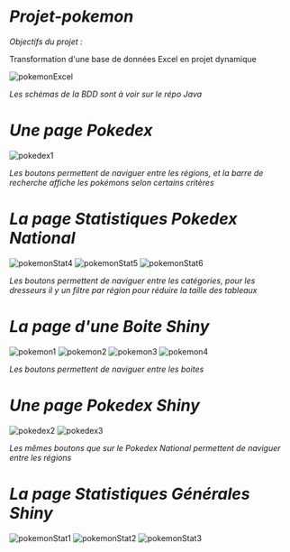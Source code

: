 # _Projet-pokemon_

_Objectifs du projet :_ 

Transformation d'une base de données Excel en projet dynamique

![pokemonExcel](https://github.com/user-attachments/assets/5ff97c88-17ac-44a4-9c84-e77e2cc63168)

_Les schémas de la BDD sont à voir sur le répo Java_


# _Une page Pokedex_

![pokedex1](https://github.com/user-attachments/assets/af59352e-3a22-4654-881c-7125e8516356)

_Les boutons permettent de naviguer entre les régions, et la barre de recherche affiche les pokémons selon certains critères_


# _La page Statistiques Pokedex National_

![pokemonStat4](https://github.com/user-attachments/assets/10c2f1fa-63de-4937-a5de-89d47127df1a)
![pokemonStat5](https://github.com/user-attachments/assets/4c582fea-ed64-4d33-9869-9f295abff105)
![pokemonStat6](https://github.com/user-attachments/assets/7b33a1e5-f399-49cb-a1ef-fee0b6c8502d)

_Les boutons permettent de naviguer entre les catégories, pour les dresseurs il y un filtre par région pour réduire la taille des tableaux_


# _La page d'une Boite Shiny_

![pokemon1](https://github.com/user-attachments/assets/8c198d60-d9fd-480b-90ad-1d9fd5dea6ce)
![pokemon2](https://github.com/user-attachments/assets/8c430860-b12e-4e81-8fd2-9fcbf93936e6)
![pokemon3](https://github.com/user-attachments/assets/16a0ab54-6f12-430d-8322-c68fa26d5525)
![pokemon4](https://github.com/user-attachments/assets/5356e28f-1c3b-4b04-8256-ed0faa766734)

_Les boutons permettent de naviguer entre les boites_


# _Une page Pokedex Shiny_

![pokedex2](https://github.com/user-attachments/assets/efbdf667-a87f-470d-be9a-ed57d00f984e)
![pokedex3](https://github.com/user-attachments/assets/40b2f9fc-b318-4f65-9491-0fbc5323f886)

_Les mêmes boutons que sur le Pokedex National permettent de naviguer entre les régions_


# _La page Statistiques Générales Shiny_

![pokemonStat1](https://github.com/user-attachments/assets/fc44b37e-29f3-488e-b30e-4b31c12b7973)
![pokemonStat2](https://github.com/user-attachments/assets/b6662d55-bd36-4c1f-9aa7-e6643562a393)
![pokemonStat3](https://github.com/user-attachments/assets/9890cbe4-223b-48aa-ad26-eec8ffd4bc5c)
